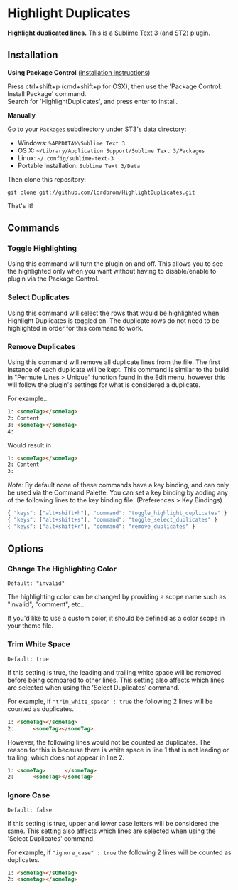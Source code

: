 # Highlight Duplicates

**Highlight duplicated lines.**
This is a [Sublime Text 3](http://www.sublimetext.com/3) (and ST2) plugin.


## Installation

**Using Package Control** ([installation instructions](https://packagecontrol.io/installation))

Press ctrl+shift+p (cmd+shift+p for OSX), then use the 'Package Control: Install Package' command.  
Search for 'HighlightDuplicates', and press enter to install.


**Manually**

Go to your `Packages` subdirectory under ST3's data directory:

* Windows: `%APPDATA%\Sublime Text 3`
* OS X: `~/Library/Application Support/Sublime Text 3/Packages`
* Linux: `~/.config/sublime-text-3`
* Portable Installation: `Sublime Text 3/Data`

Then clone this repository:

    git clone git://github.com/lordbrom/HighlightDuplicates.git


That's it!


## Commands

### Toggle Highlighting 

Using this command will turn the plugin on and off. This allows you to see the highlighted only when you want without having to disable/enable to plugin via the Package Control.


### Select Duplicates

Using this command will select the rows that would be highlighted when Highlight Duplicates is toggled on. The duplicate rows do not need to be highlighted in order for this command to work.


### Remove Duplicates

Using this command will remove all duplicate lines from the file. The first instance of each duplicate will be kept. This command is similar to the build in "Permute Lines > Unique" function found in the Edit menu, however this will follow the plugin's settings for what is considered a duplicate.

For example...
``` html
1: <someTag></someTag>
2: Content
3: <someTag></someTag>
4: 
```  
Would result in
``` html
1: <someTag></someTag>
2: Content
3: 
```


_Note:_ By default none of these commands have a key binding, and can only be used via the Command Palette. You can set a key binding by adding any of the following lines to the key binding file. (Preferences > Key Bindings) 

``` js
{ "keys": ["alt+shift+h"], "command": "toggle_highlight_duplicates" }
{ "keys": ["alt+shift+s"], "command": "toggle_select_duplicates" }
{ "keys": ["alt+shift+r"], "command": "remove_duplicates" }
```

## Options

### Change The Highlighting Color  
`Default: "invalid"`

The highlighting color can be changed by providing a scope name such
as "invalid", "comment", etc...

If you'd like to use a custom color,
it should be defined as a color scope in your theme file.


### Trim White Space  
`Default: true`

If this setting is true, the leading and trailing white space will be removed before being compared to other lines. This setting also affects which lines are selected when using the 'Select Duplicates' command.

For example, if `"trim_white_space" : true` the following 2 lines will be counted as duplicates.  
``` html
1: <someTag></someTag>
2:      <someTag></someTag>
```  
However, the following lines would not be counted as duplicates. The reason for this is because there is white space in line 1 that is not leading or trailing, which does not appear in line 2. 
``` html
1: <someTag>      </someTag>
2:      <someTag></someTag>
```


### Ignore Case  
`Default: false`

If this setting is true, upper and lower case letters will be considered the same. This setting also affects which lines are selected when using the 'Select Duplicates' command.

For example, if `"ignore_case" : true` the following 2 lines will be counted as duplicates.  
``` html
1: <SomeTag></sOMeTag>
2: <sometag></someTag>
```
